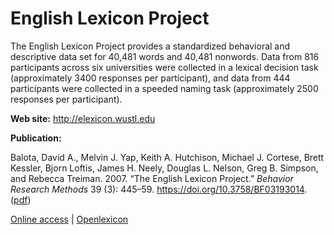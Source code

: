 # English Lexicon Project

The English Lexicon Project provides a standardized behavioral and descriptive data set for 40,481 words and 40,481 nonwords. Data from 816 participants across six universities were collected in a lexical decision task (approximately 3400 responses per participant), and data from 444 participants were collected in a speeded naming task (approximately 2500 responses per participant). 

**Web site:** <http://elexicon.wustl.edu>

**Publication:**

Balota, David A., Melvin J. Yap, Keith A. Hutchison, Michael J. Cortese, Brett Kessler, Bjorn Loftis, James H. Neely, Douglas L. Nelson, Greg B. Simpson, and Rebecca Treiman. 2007. “The English Lexicon Project.” _Behavior Research Methods_ 39 (3): 445–59. https://doi.org/10.3758/BF03193014.  ([pdf](Balota-et-al-BRM2007-ELP.pdf))






[Online access](http://www.lexique.org/shiny/openlexique) | [Openlexicon](http://chrplr.github.io/openlexicon)
